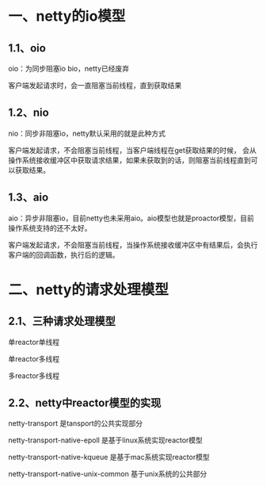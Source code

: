 
# 一、netty的io模型

## 1.1、oio
oio：为同步阻塞io bio，netty已经废弃

客户端发起请求时，会一直阻塞当前线程，直到获取结果

## 1.2、nio
nio：同步非阻塞io，netty默认采用的就是此种方式
 
客户端发起请求，不会阻塞当前线程，当客户端线程在get获取结果的时候，
会从操作系统接收缓冲区中获取请求结果，如果未获取到的话，则阻塞当前线程直到可以获取结果。

## 1.3、aio

aio：异步非阻塞io，目前netty也未采用aio。aio模型也就是proactor模型，目前操作系统支持的还不太好。

客户端发起请求，不会阻塞当前线程，当操作系统接收缓冲区中有结果后，会执行客户端的回调函数，执行后的逻辑。

# 二、netty的请求处理模型

## 2.1、三种请求处理模型

单reactor单线程

单reactor多线程

多reactor多线程


## 2.2、netty中reactor模型的实现

netty-transport 是tansport的公共实现部分


netty-transport-native-epoll  是基于linux系统实现reactor模型   

netty-transport-native-kqueue 是基于mac系统实现reactor模型

netty-transport-native-unix-common 基于unix系统的公共部分



